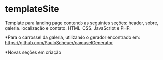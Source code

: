 # templateSite
Template para landing page contendo as seguintes seções: header, sobre, galeria, localização e contato. HTML, CSS, JavaScript e PHP.

*Para o carrossel da galeria, utilizando o gerador encontrado em: https://github.com/PauloScheuer/carouselGenerator

*Novas seções em criação
